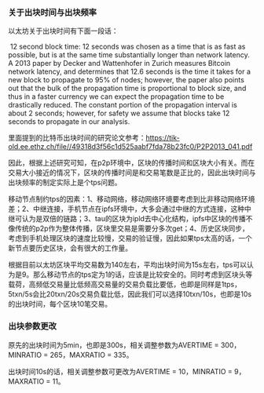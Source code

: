 ### 关于出块时间与出块频率

以太坊关于出块时间有下面一段话：

​	12 second block time: 12 seconds was chosen as a time that is as fast as possible, but is at the same time substantially longer than network latency. A 2013 paper by Decker and Wattenhofer in Zurich measures Bitcoin network latency, and determines that 12.6 seconds is the time it takes for a new block to propagate to 95% of nodes; however, the paper also points out that the bulk of the propagation time is proportional to block size, and thus in a faster currency we can expect the propagation time to be drastically reduced. The constant portion of the propagation interval is about 2 seconds; however, for safety we assume that blocks take 12 seconds to propagate in our analysis.

里面提到的比特币出块时间的研究论文参考：https://tik-old.ee.ethz.ch/file//49318d3f56c1d525aabf7fda78b23fc0/P2P2013_041.pdf

因此，根据上述研究可知，在p2p环境中，区块的传播时间和区块大小有关。而在交易大小接近的情况下，区块的传播时间是和交易笔数是正比的，因此出块时间与出块频率的制定实际上是个tps问题。

移动节点制约tps的因素：1、移动网络，移动网络环境要考虑到比非移动网络环境差；2、中继连接，手机节点在ipfs环境中，大多会通过中继的方式连接，这种中继可认为是双倍的链路；3、tau的区块为ipld去中心化结构，ipfs中区块的传播不像传统的p2p作为整体传播，区块里交易是需要分多次get；4、历史区块同步，考虑到手机处理区块的速度比较慢，交易的验证慢，因此如果tps太高的话，一个新节点要历史区块，会有很大的工作量。

根据目前以太坊区块平均交易数为140左右，平均出块时间为15s左右，tps可以认为是9。那么移动节点的tps定为1的话，应该是比较安全的。同时考虑到区块头等载荷，高频低交易量比低频高交易量的交易负载比要低，也即是同样是1tps，5txn/5s会比20txn/20s交易负载比低，因此我们可以选择10txn/10s，也即是10s的出块时间，每个区块10笔交易。

### 出块参数更改

原先的出块时间为5min，也即是300s，相关调整参数为AVERTIME = 300，MINRATIO = 265，MAXRATIO = 335。

出块时间10s的话，相关调整参数可更改为AVERTIME = 10，MINRATIO = 9，MAXRATIO = 11。